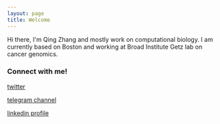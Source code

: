 ```yaml
---
layout: page
title: Welcome
---
```


Hi there, I'm Qing Zhang and mostly work on computational biology. I am currently based on Boston and working at Broad Institute Getz lab on cancer genomics.


### Connect with me!

[twitter](https://twitter.com/qingzzzzzz1)

[telegram channel](https://t.me/qingzaloha)

[linkedin profile](https://www.linkedin.com/in/qing-zhang-a28711b7/)




